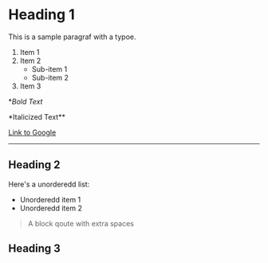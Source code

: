 # Heading 1

This is a sample paragraf with a typoe.

1. Item 1
2. Item 2
   - Sub-item 1
   - Sub-item 2
3. Item 3

\*_Bold Text_

\*Italicized Text\*\*

[Link to Google](http://www.google.com)

---

## Heading 2

Here's a unorderedd list:

- Unorderedd item 1
- Unorderedd item 2

> A block qoute with extra spaces

## Heading 3
